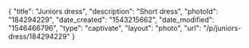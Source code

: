{
    "title": "Juniors dress",
    "description": "Short dress",
    "photoId": "184294229",
    "date_created": "1543215662",
    "date_modified": "1546466796",
    "type": "captivate",
    "layout": "photo",
    "url": "\/p\/juniors-dress\/184294229"
}